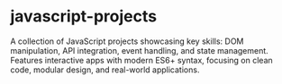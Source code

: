 # javascript-projects
A collection of JavaScript projects showcasing key skills: DOM manipulation, API integration, event handling, and state management. Features interactive apps with modern ES6+ syntax, focusing on clean code, modular design, and real-world applications.
